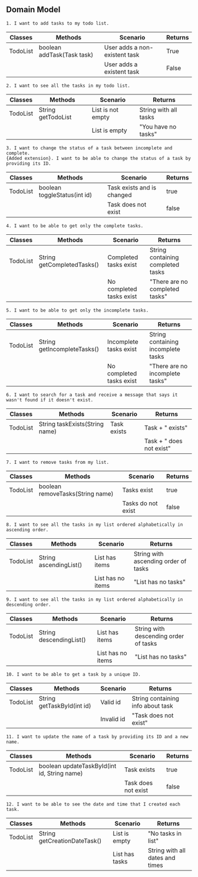 ## Domain Model


```
1. I want to add tasks to my todo list.
```

| Classes  | Methods                    | Scenario                      | Returns |
|----------|----------------------------|-------------------------------|---------|
| TodoList | boolean addTask(Task task) | User adds a non-existent task | True    |
|          |                            | User adds a existent task     | False   |


```
2. I want to see all the tasks in my todo list.
```

| Classes  | Methods            | Scenario          | Returns               |
|----------|--------------------|-------------------|-----------------------|
| TodoList | String getTodoList | List is not empty | String with all tasks |
|          |                    | List is empty     | "You have no tasks"   |


```
3. I want to change the status of a task between incomplete and complete.
{Added extension}. I want to be able to change the status of a task by providing its ID.

```

| Classes  | Methods                      | Scenario                   | Returns |
|----------|------------------------------|----------------------------|---------|
| TodoList | boolean toggleStatus(int id) | Task exists and is changed | true    |
|          |                              | Task does not exist        | false   |

```
4. I want to be able to get only the complete tasks.
```

| Classes  | Methods                    | Scenario                 | Returns                           |
|----------|----------------------------|--------------------------|-----------------------------------|
| TodoList | String getCompletedTasks() | Completed tasks exist    | String containing completed tasks |
|          |                            | No completed tasks exist | "There are no completed tasks"    |

```
5. I want to be able to get only the incomplete tasks.
```

| Classes  | Methods                     | Scenario                 | Returns                            |
|----------|-----------------------------|--------------------------|------------------------------------|
| TodoList | String getIncompleteTasks() | Incomplete tasks exist   | String containing incomplete tasks |
|          |                             | No completed tasks exist | "There are no incomplete tasks"     |

```
6. I want to search for a task and receive a message that says it wasn't found if it doesn't exist.
```

| Classes  | Methods                        | Scenario    | Returns                   |
|----------|--------------------------------|-------------|---------------------------|
| TodoList | String taskExists(String name) | Task exists | Task + " exists"          |
|          |                                |             | Task + " does not exist"  |


```
7. I want to remove tasks from my list.
```

| Classes  | Methods                          | Scenario           | Returns |
|----------|----------------------------------|--------------------|---------|
| TodoList | boolean removeTasks(String name) | Tasks exist        | true    |
|          |                                  | Tasks do not exist | false   |

```
8. I want to see all the tasks in my list ordered alphabetically in ascending order.
```

| Classes  | Methods                | Scenario          | Returns                              |
|----------|------------------------|-------------------|--------------------------------------|
| TodoList | String ascendingList() | List has items    | String with ascending order of tasks |
|          |                        | List has no items | "List has no tasks"                  |

```
9. I want to see all the tasks in my list ordered alphabetically in descending order.
```

| Classes  | Methods                 | Scenario          | Returns                               |
|----------|-------------------------|-------------------|---------------------------------------|
| TodoList | String descendingList() | List has items    | String with descending order of tasks |
|          |                         | List has no items | "List has no tasks"                   |

```
10. I want to be able to get a task by a unique ID.
```

| Classes  | Methods                    | Scenario   | Returns                           |
|----------|----------------------------|------------|-----------------------------------|
| TodoList | String getTaskById(int id) | Valid id   | String containing info about task |
|          |                            | Invalid id | "Task does not exist"             |


```
11. I want to update the name of a task by providing its ID and a new name.
```

| Classes  | Methods                                     | Scenario            | Returns |
|----------|---------------------------------------------|---------------------|---------|
| TodoList | boolean updateTaskById(int id, String name) | Task exists         | true    |
|          |                                             | Task does not exist | false   |

```
12. I want to be able to see the date and time that I created each task.
```

| Classes  | Methods                      | Scenario       | Returns                         |
|----------|------------------------------|----------------|---------------------------------|
| TodoList | String getCreationDateTask() | List is empty  | "No tasks in list"              |
|          |                              | List has tasks | String with all dates and times |
